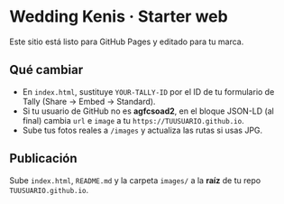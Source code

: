 # Wedding Kenis · Starter web

Este sitio está listo para GitHub Pages y editado para tu marca.

## Qué cambiar
- En `index.html`, sustituye `YOUR-TALLY-ID` por el ID de tu formulario de Tally (Share → Embed → Standard).
- Si tu usuario de GitHub no es **agfcsoad2**, en el bloque JSON-LD (al final) cambia `url` e `image` a tu `https://TUUSUARIO.github.io`.
- Sube tus fotos reales a `/images` y actualiza las rutas si usas JPG.

## Publicación
Sube `index.html`, `README.md` y la carpeta `images/` a la **raíz** de tu repo `TUUSUARIO.github.io`.

